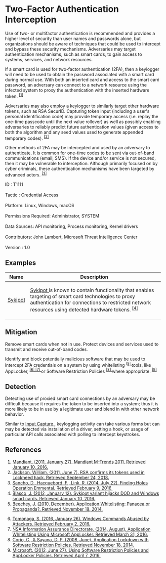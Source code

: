 <div class="container-fluid">
 <h1>
  Two-Factor Authentication Interception
 </h1>
 <div class="row">
  <div class="col-md-8 description-body">
   <p>
    Use of two- or multifactor authentication is recommended and provides a higher level of security than user names and passwords alone, but organizations should be aware of techniques that could be used to intercept and bypass these security mechanisms. Adversaries may target authentication mechanisms, such as smart cards, to gain access to systems, services, and network resources.
   </p>
   <p>
    If a smart card is used for two-factor authentication (2FA), then a keylogger will need to be used to obtain the password associated with a smart card during normal use. With both an inserted card and access to the smart card password, an adversary can connect to a network resource using the infected system to proxy the authentication with the inserted hardware token.
    <span class="scite-citeref-number" data-reference="Mandiant M Trends 2011" id="scite-ref-1-a">
     <sup>
      <a aria-describedby="qtip-0" data-hasqtip="0" href="https://dl.mandiant.com/EE/assets/PDF_MTrends_2011.pdf" target="_blank">
       [1]
      </a>
     </sup>
    </span>
   </p>
   <p>
    Adversaries may also employ a keylogger to similarly target other hardware tokens, such as RSA SecurID. Capturing token input (including a user's personal identification code) may provide temporary access (i.e. replay the one-time passcode until the next value rollover) as well as possibly enabling adversaries to reliably predict future authentication values (given access to both the algorithm and any seed values used to generate appended temporary codes).
    <span class="scite-citeref-number" data-reference="GCN RSA June 2011" id="scite-ref-2-a">
     <sup>
      <a aria-describedby="qtip-1" data-hasqtip="1" href="https://gcn.com/articles/2011/06/07/rsa-confirms-tokens-used-to-hack-lockheed.aspx" target="_blank">
       [2]
      </a>
     </sup>
    </span>
   </p>
   <p>
    Other methods of 2FA may be intercepted and used by an adversary to authenticate. It is common for one-time codes to be sent via out-of-band communications (email, SMS). If the device and/or service is not secured, then it may be vulnerable to interception. Although primarily focused on by cyber criminals, these authentication mechanisms have been targeted by advanced actors.
    <span class="scite-citeref-number" data-reference="Operation Emmental" id="scite-ref-3-a">
     <sup>
      <a aria-describedby="qtip-2" data-hasqtip="2" href="http://www.trendmicro.com/cloud-content/us/pdfs/security-intelligence/white-papers/wp-finding-holes-operation-emmental.pdf" target="_blank">
       [3]
      </a>
     </sup>
    </span>
   </p>
  </div>
  <div class="col-md-4">
   <div class="card">
    <div class="card-body">
     <div class="card-data">
      <span class="h5 card-title">
       ID
      </span>
      : T1111
      <br/>
      <br/>
     </div>
     <div class="card-data">
      <span class="h5 card-title">
      </span>
     </div>
     <div class="card-data">
      <span class="h5 card-title">
       Tactic
      </span>
      : Credential Access
      <br/>
      <br/>
     </div>
     <div class="card-data">
      <span class="h5 card-title">
       Platform:
      </span>
      Linux, Windows, macOS
      <br/>
      <br/>
     </div>
     <div class="card-data">
      <span class="h5 card-title">
       Permissions Required:
      </span>
      Administrator, SYSTEM
      <br/>
      <br/>
     </div>
     <div class="card-data">
      <span class="h5 card-title">
      </span>
     </div>
     <div class="card-data">
      <span class="h5 card-title">
       Data Sources:
      </span>
      API monitoring, Process monitoring, Kernel drivers
      <br/>
      <br/>
     </div>
     <div class="card-data">
      <span class="h5 card-title">
      </span>
     </div>
     <div class="card-data">
      <span class="h5 card-title">
      </span>
     </div>
     <div class="card-data">
      <span class="h5 card-title">
      </span>
     </div>
     <div class="card-data">
      <span class="h5 card-title">
      </span>
     </div>
     <div class="card-data">
      <span class="h5 card-title">
      </span>
     </div>
     <div class="card-data">
      <span class="h5 card-title">
       Contributors:
      </span>
      John Lambert, Microsoft Threat Intelligence Center
      <br/>
      <br/>
     </div>
     <div class="card-data">
      <span class="h5 card-title">
       Version
      </span>
      : 1.0
     </div>
    </div>
   </div>
  </div>
 </div>
 <h2 class="pt-3" id="examples">
  Examples
 </h2>
 <table class="table table-bordered table-light mt-2">
  <thead>
   <tr>
    <th scope="col">
     Name
    </th>
    <th scope="col">
     Description
    </th>
   </tr>
  </thead>
  <tbody class="bg-white">
   <tr>
    <td>
     <a href="https://attack.mitre.org/software/S0018">
      Sykipot
     </a>
    </td>
    <td>
     <p>
      <a href="https://attack.mitre.org/software/S0018">
       Sykipot
      </a>
      is known to contain functionality that enables targeting of smart card technologies to proxy authentication for connections to restricted network resources using detected hardware tokens.
      <span class="scite-citeref-number" data-reference="Alienvault Sykipot DOD Smart Cards" id="scite-ref-4-a" onclick="scrollToRef('scite-4')">
       <sup>
        <a aria-describedby="qtip-3" data-hasqtip="3" href="https://www.alienvault.com/open-threat-exchange/blog/sykipot-variant-hijacks-dod-and-windows-smart-cards" target="_blank">
         [4]
        </a>
       </sup>
      </span>
     </p>
    </td>
   </tr>
  </tbody>
 </table>
 <h2 class="pt-3" id="mitigation">
  Mitigation
 </h2>
 <p>
  Remove smart cards when not in use. Protect devices and services used to transmit and receive out-of-band codes.
 </p>
 <p>
  Identify and block potentially malicious software that may be used to intercept 2FA credentials on a system by using whitelisting
  <span class="scite-citeref-number" data-reference="Beechey 2010" id="scite-ref-5-a">
   <sup>
    <a aria-describedby="qtip-4" data-hasqtip="4" href="http://www.sans.org/reading-room/whitepapers/application/application-whitelisting-panacea-propaganda-33599" target="_blank">
     [5]
    </a>
   </sup>
  </span>
  tools, like AppLocker,
  <span class="scite-citeref-number" data-reference="Windows Commands JPCERT" id="scite-ref-6-a">
   <sup>
    <a aria-describedby="qtip-5" data-hasqtip="5" href="http://blog.jpcert.or.jp/2016/01/windows-commands-abused-by-attackers.html" target="_blank">
     [6]
    </a>
   </sup>
  </span>
  <span class="scite-citeref-number" data-reference="NSA MS AppLocker" id="scite-ref-7-a">
   <sup>
    <a aria-describedby="qtip-6" data-hasqtip="6" href="https://www.iad.gov/iad/library/ia-guidance/tech-briefs/application-whitelisting-using-microsoft-applocker.cfm" target="_blank">
     [7]
    </a>
   </sup>
  </span>
  or Software Restriction Policies
  <span class="scite-citeref-number" data-reference="Corio 2008" id="scite-ref-8-a">
   <sup>
    <a aria-describedby="qtip-7" data-hasqtip="7" href="http://technet.microsoft.com/en-us/magazine/2008.06.srp.aspx" target="_blank">
     [8]
    </a>
   </sup>
  </span>
  where appropriate.
  <span class="scite-citeref-number" data-reference="TechNet Applocker vs SRP" id="scite-ref-9-a">
   <sup>
    <a aria-describedby="qtip-8" data-hasqtip="8" href="https://technet.microsoft.com/en-us/library/ee791851.aspx" target="_blank">
     [9]
    </a>
   </sup>
  </span>
 </p>
 <h2 class="pt-3" id="detection">
  Detection
 </h2>
 <p>
  Detecting use of proxied smart card connections by an adversary may be difficult because it requires the token to be inserted into a system; thus it is more likely to be in use by a legitimate user and blend in with other network behavior.
 </p>
 <p>
  Similar to
  <a href="https://attack.mitre.org/techniques/T1056">
   Input Capture
  </a>
  , keylogging activity can take various forms but can may be detected via installation of a driver, setting a hook, or usage of particular API calls associated with polling to intercept keystrokes.
 </p>
 <h2 class="pt-3" id="references">
  References
 </h2>
 <div class="row">
  <div class="col">
   <ol>
    <li>
     <span class="scite-citation" id="scite-1">
      <span class="scite-citation-text">
       <a class="external text" href="https://dl.mandiant.com/EE/assets/PDF_MTrends_2011.pdf" name="scite-1" rel="nofollow" target="_blank">
        Mandiant. (2011, January 27). Mandiant M-Trends 2011. Retrieved January 10, 2016.
       </a>
      </span>
     </span>
    </li>
    <li>
     <span class="scite-citation" id="scite-2">
      <span class="scite-citation-text">
       <a class="external text" href="https://gcn.com/articles/2011/06/07/rsa-confirms-tokens-used-to-hack-lockheed.aspx" name="scite-2" rel="nofollow" target="_blank">
        Jackson, William. (2011, June 7). RSA confirms its tokens used in Lockheed hack. Retrieved September 24, 2018.
       </a>
      </span>
     </span>
    </li>
    <li>
     <span class="scite-citation" id="scite-3">
      <span class="scite-citation-text">
       <a class="external text" href="http://www.trendmicro.com/cloud-content/us/pdfs/security-intelligence/white-papers/wp-finding-holes-operation-emmental.pdf" name="scite-3" rel="nofollow" target="_blank">
        Sancho, D., Hacquebord, F., Link, R. (2014, July 22). Finding Holes Operation Emmental. Retrieved February 9, 2016.
       </a>
      </span>
     </span>
    </li>
    <li>
     <span class="scite-citation" id="scite-4">
      <span class="scite-citation-text">
       <a class="external text" href="https://www.alienvault.com/open-threat-exchange/blog/sykipot-variant-hijacks-dod-and-windows-smart-cards" name="scite-4" rel="nofollow" target="_blank">
        Blasco, J. (2012, January 12). Sykipot variant hijacks DOD and Windows smart cards. Retrieved January 10, 2016.
       </a>
      </span>
     </span>
    </li>
    <li>
     <span class="scite-citation" id="scite-5">
      <span class="scite-citation-text">
       <a class="external text" href="http://www.sans.org/reading-room/whitepapers/application/application-whitelisting-panacea-propaganda-33599" name="scite-5" rel="nofollow" target="_blank">
        Beechey, J. (2010, December). Application Whitelisting: Panacea or Propaganda?. Retrieved November 18, 2014.
       </a>
      </span>
     </span>
    </li>
   </ol>
  </div>
  <div class="col">
   <ol start="6.5">
    <li>
     <span class="scite-citation" id="scite-6">
      <span class="scite-citation-text">
       <a class="external text" href="http://blog.jpcert.or.jp/2016/01/windows-commands-abused-by-attackers.html" name="scite-6" rel="nofollow" target="_blank">
        Tomonaga, S. (2016, January 26). Windows Commands Abused by Attackers. Retrieved February 2, 2016.
       </a>
      </span>
     </span>
    </li>
    <li>
     <span class="scite-citation" id="scite-7">
      <span class="scite-citation-text">
       <a class="external text" href="https://www.iad.gov/iad/library/ia-guidance/tech-briefs/application-whitelisting-using-microsoft-applocker.cfm" name="scite-7" rel="nofollow" target="_blank">
        NSA Information Assurance Directorate. (2014, August). Application Whitelisting Using Microsoft AppLocker. Retrieved March 31, 2016.
       </a>
      </span>
     </span>
    </li>
    <li>
     <span class="scite-citation" id="scite-8">
      <span class="scite-citation-text">
       <a class="external text" href="http://technet.microsoft.com/en-us/magazine/2008.06.srp.aspx" name="scite-8" rel="nofollow" target="_blank">
        Corio, C., &amp; Sayana, D. P. (2008, June). Application Lockdown with Software Restriction Policies. Retrieved November 18, 2014.
       </a>
      </span>
     </span>
    </li>
    <li>
     <span class="scite-citation" id="scite-9">
      <span class="scite-citation-text">
       <a class="external text" href="https://technet.microsoft.com/en-us/library/ee791851.aspx" name="scite-9" rel="nofollow" target="_blank">
        Microsoft. (2012, June 27). Using Software Restriction Policies and AppLocker Policies. Retrieved April 7, 2016.
       </a>
      </span>
     </span>
    </li>
   </ol>
  </div>
 </div>
</div>
